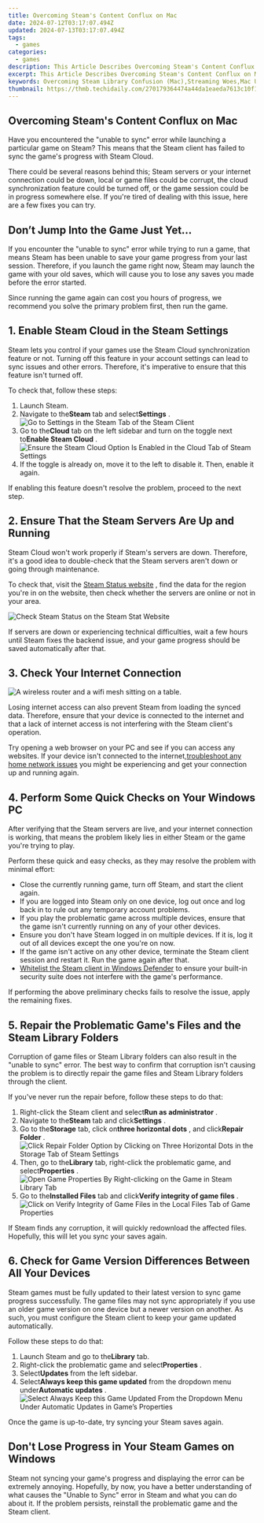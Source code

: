 ```yaml
---
title: Overcoming Steam's Content Conflux on Mac
date: 2024-07-12T03:17:07.494Z
updated: 2024-07-13T03:17:07.494Z
tags:
  - games
categories:
  - games
description: This Article Describes Overcoming Steam's Content Conflux on Mac
excerpt: This Article Describes Overcoming Steam's Content Conflux on Mac
keywords: Overcoming Steam Library Confusion (Mac),Streaming Woes,Mac Users Guide to Managing Steam Games Library,Solving Steam Content Clash on Mac Computers,How to Avoid Steam Game Library Overlap in macOS,Navigating Steam's Organization on Mac for Seamless Gaming Experience,Resolving Conflicting Games in Steam for Apple Devices
thumbnail: https://thmb.techidaily.com/270179364474a44da1eaeda7613c10f10260fff7aad4cae0d60acb9733eadc20.jpg
---
```


## Overcoming Steam's Content Conflux on Mac

 Have you encountered the "unable to sync" error while launching a particular game on Steam? This means that the Steam client has failed to sync the game's progress with Steam Cloud.

 There could be several reasons behind this; Steam servers or your internet connection could be down, local or game files could be corrupt, the cloud synchronization feature could be turned off, or the game session could be in progress somewhere else. If you're tired of dealing with this issue, here are a few fixes you can try.

## Don’t Jump Into the Game Just Yet…

 If you encounter the "unable to sync" error while trying to run a game, that means Steam has been unable to save your game progress from your last session. Therefore, if you launch the game right now, Steam may launch the game with your old saves, which will cause you to lose any saves you made before the error started.

 Since running the game again can cost you hours of progress, we recommend you solve the primary problem first, then run the game.

## 1\. Enable Steam Cloud in the Steam Settings

 Steam lets you control if your games use the Steam Cloud synchronization feature or not. Turning off this feature in your account settings can lead to sync issues and other errors. Therefore, it's imperative to ensure that this feature isn't turned off.

To check that, follow these steps:

1. Launch Steam.
2. Navigate to the**Steam** tab and select**Settings** .  
![Go to Settings in the Steam Tab of the Steam Client](https://static1.makeuseofimages.com/wordpress/wp-content/uploads/2023/08/1-go-to-settings-in-the-steam-tab-of-the-steam-client.jpg)
3. Go to the**Cloud** tab on the left sidebar and turn on the toggle next to**Enable Steam Cloud** .  
![Ensure the Steam Cloud Option Is Enabled in the Cloud Tab of Steam Settings](https://static1.makeuseofimages.com/wordpress/wp-content/uploads/2023/08/2-ensure-the-steam-cloud-option-is-enabled-in-the-cloud-tab-of-steam-settings.jpg)
4. If the toggle is already on, move it to the left to disable it. Then, enable it again.

 If enabling this feature doesn't resolve the problem, proceed to the next step.

## 2\. Ensure That the Steam Servers Are Up and Running

 Steam Cloud won't work properly if Steam's servers are down. Therefore, it's a good idea to double-check that the Steam servers aren't down or going through maintenance.

 To check that, visit the [Steam Status website](https://steamstat.us/) , find the data for the region you're in on the website, then check whether the servers are online or not in your area.

![Check Steam Status on the Steam Stat Website](https://static1.makeuseofimages.com/wordpress/wp-content/uploads/2023/08/check-steam-status-on-the-steam-stat-website.jpg)

 If servers are down or experiencing technical difficulties, wait a few hours until Steam fixes the backend issue, and your game progress should be saved automatically after that.

## 3\. Check Your Internet Connection
![A wireless router and a wifi mesh sitting on a table.](https://static1.makeuseofimages.com/wordpress/wp-content/uploads/2023/05/router-and-wifi-mesh-on-table.jpg)

 Losing internet access can also prevent Steam from loading the synced data. Therefore, ensure that your device is connected to the internet and that a lack of internet access is not interfering with the Steam client's operation.

 Try opening a web browser on your PC and see if you can access any websites. If your device isn't connected to the internet,[troubleshoot any home network issues](https://www.makeuseof.com/tag/7-simple-steps-diagnose-network-problem/) you might be experiencing and get your connection up and running again.

## 4\. Perform Some Quick Checks on Your Windows PC

 After verifying that the Steam servers are live, and your internet connection is working, that means the problem likely lies in either Steam or the game you're trying to play.

 Perform these quick and easy checks, as they may resolve the problem with minimal effort:

* Close the currently running game, turn off Steam, and start the client again.
* If you are logged into Steam only on one device, log out once and log back in to rule out any temporary account problems.
* If you play the problematic game across multiple devices, ensure that the game isn't currently running on any of your other devices.
* Ensure you don't have Steam logged in on multiple devices. If it is, log it out of all devices except the one you're on now.
* If the game isn't active on any other device, terminate the Steam client session and restart it. Run the game again after that.
* [Whitelist the Steam client in Windows Defender](https://www.makeuseof.com/how-to-allow-apps-windows-firewall/) to ensure your built-in security suite does not interfere with the game's performance.

 If performing the above preliminary checks fails to resolve the issue, apply the remaining fixes.

## 5\. Repair the Problematic Game's Files and the Steam Library Folders

 Corruption of game files or Steam Library folders can also result in the "unable to sync" error. The best way to confirm that corruption isn't causing the problem is to directly repair the game files and Steam Library folders through the client.

 If you've never run the repair before, follow these steps to do that:

1. Right-click the Steam client and select**Run as administrator** .
2. Navigate to the**Steam** tab and click**Settings** .
3. Go to the**Storage** tab, click on**three horizontal dots** , and click**Repair Folder** .  
![Click Repair Folder Option by Clicking on Three Horizontal Dots in the Storage Tab of Steam Settings](https://static1.makeuseofimages.com/wordpress/wp-content/uploads/2023/08/3-click-repair-folder-option-by-clicking-on-three-horizontal-dots-in-the-storage-tab-of-steam-settings.jpg)
4. Then, go to the**Library** tab, right-click the problematic game, and select**Properties** .  
![Open Game Properties By Right-clicking on the Game in Steam Library Tab](https://static1.makeuseofimages.com/wordpress/wp-content/uploads/2023/08/4-open-game-properties-by-right-clicking-on-the-game-in-steam-library-tab.jpg)
5. Go to the**Installed Files** tab and click**Verify integrity of game files** .  
![Click on Verify Integrity of Game Files in the Local Files Tab of Game Properties](https://static1.makeuseofimages.com/wordpress/wp-content/uploads/2023/08/5-click-on-verify-integrity-of-game-files-in-the-local-files-tab-of-game-properties.jpg)

 If Steam finds any corruption, it will quickly redownload the affected files. Hopefully, this will let you sync your saves again.

## 6\. Check for Game Version Differences Between All Your Devices

 Steam games must be fully updated to their latest version to sync game progress successfully. The game files may not sync appropriately if you use an older game version on one device but a newer version on another. As such, you must configure the Steam client to keep your game updated automatically.

Follow these steps to do that:

1. Launch Steam and go to the**Library** tab.
2. Right-click the problematic game and select**Properties** .
3. Select**Updates** from the left sidebar.
4. Select**Always keep this game updated** from the dropdown menu under**Automatic updates** .  
![Select Always Keep this Game Updated From the Dropdown Menu Under Automatic Updates in Game’s Properties](https://static1.makeuseofimages.com/wordpress/wp-content/uploads/2023/08/6-select-always-keep-this-game-updated-from-the-dropdown-menu-under-automatic-updates-in-game-s-properties.jpg)

Once the game is up-to-date, try syncing your Steam saves again.

## Don't Lose Progress in Your Steam Games on Windows

 Steam not syncing your game's progress and displaying the error can be extremely annoying. Hopefully, by now, you have a better understanding of what causes the "Unable to Sync" error in Steam and what you can do about it. If the problem persists, reinstall the problematic game and the Steam client.


<ins class="adsbygoogle"
     style="display:block"
     data-ad-format="autorelaxed"
     data-ad-client="ca-pub-7571918770474297"
     data-ad-slot="1223367746"></ins>



<ins class="adsbygoogle"
     style="display:block"
     data-ad-client="ca-pub-7571918770474297"
     data-ad-slot="8358498916"
     data-ad-format="auto"
     data-full-width-responsive="true"></ins>




